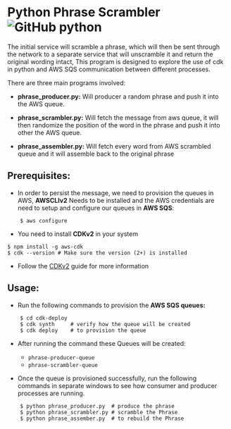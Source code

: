 # **Python Phrase Scrambler** ![GitHub python](https://img.shields.io/badge/python-v3.7-orange)


The initial service will scramble a phrase, which will then be sent through the network to a separate service that will unscramble it and return the original wording intact, This program is designed to explore the use of cdk in python and AWS SQS communication between different processes. 

There are three main programs involved:

- **phrase_producer.py:** Will producer a random phrase and push it into the AWS queue.

- **phrase_scrambler.py:** Will fetch the message from aws queue, it will then randomize the position of the word in the phrase and push it into other the AWS queue.

- **phrase_assembler.py:** Will fetch every word from AWS scrambled queue and it will assemble back to the original phrase

## **Prerequisites:**

- In order to persist the message, we need to provision the queues in AWS, **AWSCLIv2** Needs to be installed and the AWS credentials are need to setup and configure our queues in **AWS SQS**:

```shell
	$ aws configure
```

- You need to install **CDKv2** in your system

```shell
$ npm install -g aws-cdk
$ cdk --version # Make sure the version (2+) is installed
```

- Follow the [CDKv2](https://docs.aws.amazon.com/cdk/v2/guide/getting_started.html) guide for more information

## **Usage:**

- Run the following commands to provision the **AWS SQS queues:**
```shell
	$ cd cdk-deploy 
	$ cdk synth 	# verify how the queue will be created
	$ cdk deploy	# to provision the queue
```

- After running the command these Queues will be created:
	* `phrase-producer-queue`
	* `phrase-scrambler-queue`

- Once the queue is provisioned successfully, run the following commands in separate windows to see how consumer and producer processes are running.

```shell
	$ python phrase_producer.py  # produce the phrase
  	$ python phrase_scrambler.py # scramble the Phrase
	$ python phrase_assember.py  # to rebuild the Phrase
```

